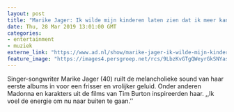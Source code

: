 ```yaml
---
layout: post
title: "Marike Jager: Ik wilde mijn kinderen laten zien dat ik meer kan dan alleen zwanger zijn"
date: Thu, 28 Mar 2019 13:01:00 GMT
categories: 
- entertainment 
- muziek 
externe_link: "https://www.ad.nl/show/marike-jager-ik-wilde-mijn-kinderen-laten-zien-dat-ik-meer-kan-dan-alleen-zwanger-zijn~a9144d5b/"
feature_image: "https://images4.persgroep.net/rcs/9LbzKvGTgQWeyrGkSNYaseB9TlQ/diocontent/144278707/_fitwidth/400/?appId=21791a8992982cd8da851550a453bd7f&quality=0.7"
---
```


Singer-songwriter Marike Jager (40) ruilt de melancholieke sound van haar eerste albums in voor een frisser en vrolijker geluid. Onder anderen Madonna en karakters uit de films van Tim Burton inspireerden haar. ,,Ik voel de energie om nu naar buiten te gaan.’’
